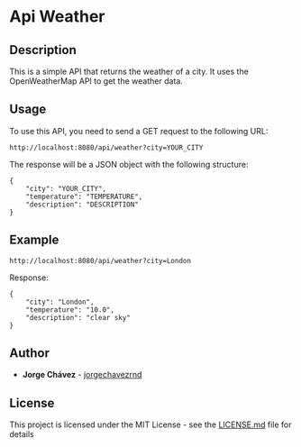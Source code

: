 # Api Weather

## Description

This is a simple API that returns the weather of a city. It uses the OpenWeatherMap API to get the weather data.

## Usage

To use this API, you need to send a GET request to the following URL:

```
http://localhost:8080/api/weather?city=YOUR_CITY
```

The response will be a JSON object with the following structure:

```
{
    "city": "YOUR_CITY",
    "temperature": "TEMPERATURE",
    "description": "DESCRIPTION"
}
```

## Example

```
http://localhost:8080/api/weather?city=London
```

Response:

```
{
    "city": "London",
    "temperature": "10.0",
    "description": "clear sky"
}
```

## Author

- **Jorge Chávez** - [jorgechavezrnd]()

## License

This project is licensed under the MIT License - see the [LICENSE.md](LICENSE.md) file for details

```

```
